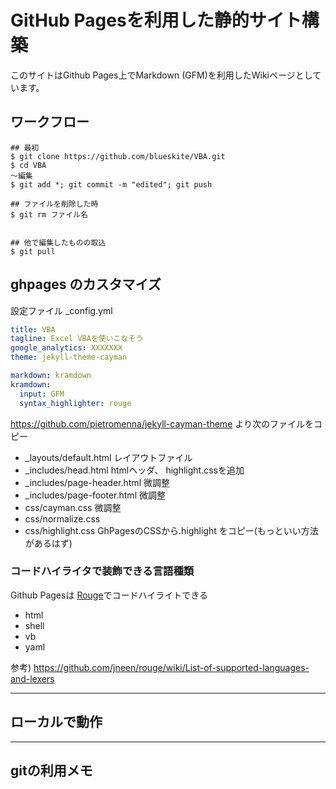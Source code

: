 # GitHub Pagesを利用した静的サイト構築
このサイトはGithub Pages上でMarkdown (GFM)を利用したWikiページとしています。

## ワークフロー

```shell 
## 最初
$ git clone https://github.com/blueskite/VBA.git
$ cd VBA
～編集
$ git add *; git commit -m "edited"; git push

## ファイルを削除した時
$ git rm ファイル名


## 他で編集したものの取込
$ git pull
```


## ghpages のカスタマイズ
設定ファイル _config.yml

```yaml
title: VBA 
tagline: Excel VBAを使いこなそう
google_analytics: XXXXXXX
theme: jekyll-theme-cayman

markdown: kramdown
kramdown:
  input: GFM
  syntax_highlighter: rouge
```

<https://github.com/pietromenna/jekyll-cayman-theme> より次のファイルをコピー

* _layouts/default.html  レイアウトファイル 
* _includes/head.html  htmlヘッダ、 highlight.cssを追加
* _includes/page-header.html  微調整
* _includes/page-footer.html 微調整
* css/cayman.css 微調整
* css/normalize.css
* css/highlight.css GhPagesのCSSから.highlight をコピー(もっといい方法があるはず)


### コードハイライタで装飾できる言語種類
Github Pagesは [Rouge](https://github.com/jneen/rouge)でコードハイライトできる

* html
* shell
* vb
* yaml

参考) <https://github.com/jneen/rouge/wiki/List-of-supported-languages-and-lexers>

--------------------------

## ローカルで動作




--------------------------

## gitの利用メモ


